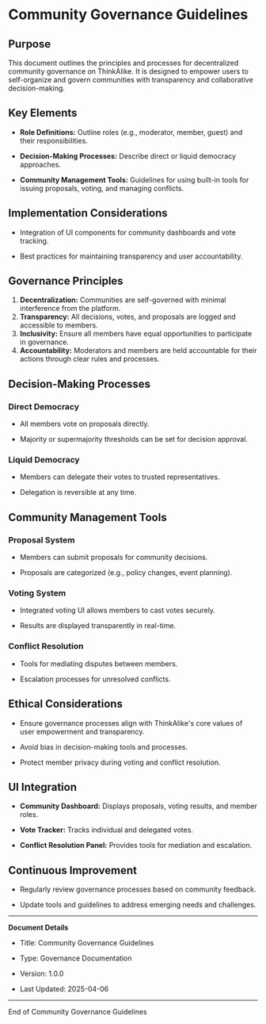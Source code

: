 # Community Governance Guidelines

## Purpose

This document outlines the principles and processes for decentralized community governance on ThinkAlike. It is designed to empower users to self-organize and govern communities with transparency and collaborative decision-making.

## Key Elements

* **Role Definitions:** Outline roles (e.g., moderator, member, guest) and their responsibilities.

* **Decision-Making Processes:** Describe direct or liquid democracy approaches.

* **Community Management Tools:** Guidelines for using built-in tools for issuing proposals, voting, and managing conflicts.

## Implementation Considerations

* Integration of UI components for community dashboards and vote tracking.

* Best practices for maintaining transparency and user accountability.

## Governance Principles

1. **Decentralization:** Communities are self-governed with minimal interference from the platform.
2. **Transparency:** All decisions, votes, and proposals are logged and accessible to members.
3. **Inclusivity:** Ensure all members have equal opportunities to participate in governance.
4. **Accountability:** Moderators and members are held accountable for their actions through clear rules and processes.

## Decision-Making Processes

### Direct Democracy

* All members vote on proposals directly.

* Majority or supermajority thresholds can be set for decision approval.

### Liquid Democracy

* Members can delegate their votes to trusted representatives.

* Delegation is reversible at any time.

## Community Management Tools

### Proposal System

* Members can submit proposals for community decisions.

* Proposals are categorized (e.g., policy changes, event planning).

### Voting System

* Integrated voting UI allows members to cast votes securely.

* Results are displayed transparently in real-time.

### Conflict Resolution

* Tools for mediating disputes between members.

* Escalation processes for unresolved conflicts.

## Ethical Considerations

* Ensure governance processes align with ThinkAlike's core values of user empowerment and transparency.

* Avoid bias in decision-making tools and processes.

* Protect member privacy during voting and conflict resolution.

## UI Integration

* **Community Dashboard:** Displays proposals, voting results, and member roles.

* **Vote Tracker:** Tracks individual and delegated votes.

* **Conflict Resolution Panel:** Provides tools for mediation and escalation.

## Continuous Improvement

* Regularly review governance processes based on community feedback.

* Update tools and guidelines to address emerging needs and challenges.

---

**Document Details**

* Title: Community Governance Guidelines

* Type: Governance Documentation

* Version: 1.0.0

* Last Updated: 2025-04-06

---

End of Community Governance Guidelines
